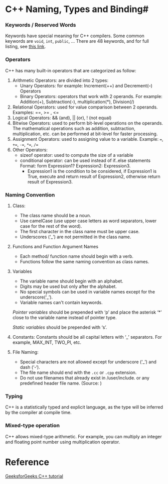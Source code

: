# C++ Naming, Types and Binding#

### Keywords / Reserved Words ###
Keywords have special meaning for C++ compilers. Some common keywords are `void`, `int`, `public`, ... There are 48 keywords, and for full listing, see [this link](https://www.geeksforgeeks.org/cpp-keywords/). 

### Operators ###
C++ has many built-in operators that are categorized as follow: 
1. Arithmetic Operators: are divided into 2 types: 
    - Unary Operators: for example: Increment(++) and Decrement(–) Operators
    - Binary Operators: operators that work with 2 operands. For example: Addition(+), Subtraction(-), multiplication(*), Division(/)
2. Relational Operators: used for value comparison between 2 operands. Examples: ==, >= , <=
3. Logical Operators: && (and), || (or), ! (not equal)
4. Bitwise Operators: used to perform bit-level operations on the operands. The mathematical operations such as addition, subtraction, multiplication, etc. can be performed at bit-level for faster processing.
5. Assignment Operators: used to assigning value to a variable. Example: `=`, `+=`, `-=`, `*=`, `/=`
6. Other Operators: 
    - sizeof operator: used to compute the size of a variable
    - conditional operator: can be used instead of if..else statements
        Format:  form Expression1? Expression2: Expression3.
        - Expression1 is the condition to be considered, if Expression1 is True, execute and return result of Expression2, otherwise return result of Expression3. 

### Naming Convention ###
1. Class: 
    - The class name should be a noun.
    - Use camelCase (use upper case letters as word separators, lower case for the rest of the word).
    - The first character in the class name must be upper case.
    - Underscores (‘_’) are not permitted in the class name.

2. Functions and Function Argument Names
    - Each method/ function name should begin with a verb.
    -  Functions follow the same naming convention as class names.
3. Variables
    - The variable name should begin with an alphabet.
    - Digits may be used but only after the alphabet.
    - No special symbols can be used in variable names except for the underscore(‘_’).
    - Variable names can't contain keywords.

    *Pointer variables* should be prepended with ‘p’ and place the asterisk ‘*’ close to the variable name instead of pointer type.

    *Static variables* should be prepended with ‘s’.

4. Constants: Constants should be all capital letters with ‘_’ separators. For example, MAX_INT, TWO_PI, etc.

5. File Naming: 
    - Special characters are not allowed except for underscore (‘_’) and dash (‘-‘).
    - The file name should end with the `.cc` or `.cpp` extension.
    - Do not use filenames that already exist in /user/include. or any predefined header file name.
(Source: )

### Typing ###
C++ is a statistically typed and explicit language, as the type will be inferred by the compiler at compile time.
### Mixed-type operation ###
C++ allows mixed-type arithmetic. For example, you can multiply an integer and floating point number using multiplication operator.

# Reference #
[GeeksforGeeks C++ tutorial](https://www.geeksforgeeks.org/c-plus-plus/?ref=shm) 